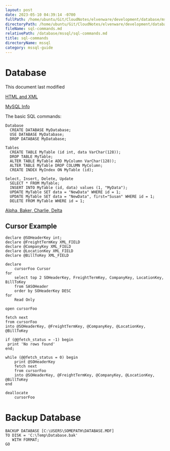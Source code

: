 ```yaml
---
layout: post
date: 2023-05-10 04:39:14 -0700
fullPath: /home/ubuntu/Git/CloudNotes/elvenware/development/database/mssql/sql-commands.md
directoryPath: /home/ubuntu/Git/CloudNotes/elvenware/development/database/mssql
fileName: sql-commands.md
relativePath: /database/mssql/sql-commands.md
title: sql-commands
directoryName: mssql
category: mssql-guide
---
```


Database
========

This document last modified

[HTML and XML](../../../xml/index.html)

[MySQL Info](../mysql/linux-user-password.html)

The basic SQL commands:

    Database
      CREATE DATABASE MyDatabase;
      USE DATABASE MyDatabase;
      DROP DATABASE MyDatabase;

    Tables
      CREATE TABLE MyTable (id int, data VarChar(128));
      DROP TABLE MyTable;
      ALTER TABLE MyTable ADD MyColumn VarChar(128));
      ALTER TABLE MyTable DROP COLUMN MyColumn;
      CREATE INDEX MyIndex ON MyTable (id);

    Select, Insert, Delete, Update
      SELECT * FROM MyTable;
      INSERT INTO MyTable (id, data) values (1, "MyData");
      UPDATE MyTable SET data = "NewData" WHERE id = 1;
      UPDATE MyTable SET data = "NewData", first="Susan" WHERE id = 1;
      DELETE FROM MyTable WHERE id = 1;

[Alpha, Baker, Charlie, Delta](../able-baker.html)

Cursor Example
--------------

    declare @SOHeaderKey int;
    declare @FreightTermKey XML_FIELD
    declare @CompanyKey XML_FIELD
    declare @LocationKey XML_FIELD
    declare @BillToKey XML_FIELD

    declare 
        cursorFoo Cursor 
    for 
        select top 2 SOHeaderKey, FreightTermKey, CompanyKey, LocationKey, BillToKey 
        from SASOHeader 
        order by SOHeaderKey DESC
    for 
        Read Only

    open cursorFoo

    fetch next 
    from cursorFoo 
    into @SOHeaderKey, @FreightTermKey, @CompanyKey, @LocationKey, @BillToKey

    if (@@fetch_status = -1) begin
     print 'No rows found'
    end;

    while (@@fetch_status = 0) begin
        print @SOHeaderKey
        fetch next 
        from cursorFoo 
        into @SOHeaderKey, @FreightTermKey, @CompanyKey, @LocationKey, @BillToKey
    end

    deallocate 
        cursorFoo

Backup Database
===============

    BACKUP DATABASE [C:\USERS\SOMEPATH\DATABASE.MDF]
    TO DISK = 'C:\Temp\Database.bak' 
       WITH FORMAT;
    GO

